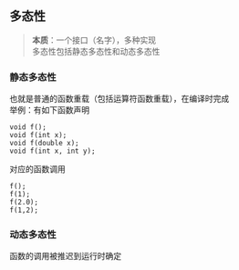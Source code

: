## 多态性
> **本质**：一个接口（名字），多种实现   
多态性包括静态多态性和动态多态性

### 静态多态性  
也就是普通的函数重载（包括运算符函数重载），在编译时完成  
举例：有如下函数声明
```
void f();
void f(int x);
void f(double x);
void f(int x, int y);
```
对应的函数调用
```
f();
f(1);
f(2.0);
f(1,2);
```

### 动态多态性
函数的调用被推迟到运行时确定
